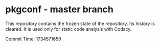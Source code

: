 # pkgconf - master branch

This repository contains the frozen state of the repository.
Its history is cleared. It is used only for static code
analysis with Codacy.

Commit Time: 1734571659